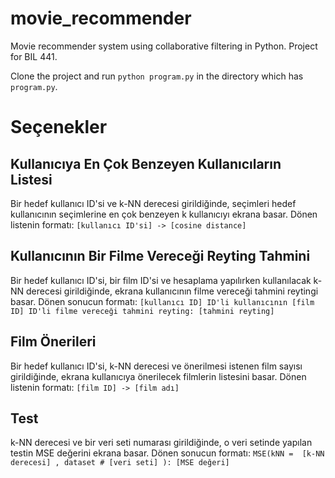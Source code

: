 # movie_recommender
Movie recommender system using collaborative filtering in Python. Project for BIL 441.

Clone the project and run `python program.py` in the directory which has `program.py`.

# Seçenekler
## Kullanıcıya En Çok Benzeyen Kullanıcıların Listesi
  Bir hedef kullanıcı ID'si ve k-NN derecesi girildiğinde, seçimleri hedef kullanıcının seçimlerine en çok benzeyen k kullanıcıyı ekrana basar. 
  Dönen listenin formatı: `[kullanıcı ID'si] -> [cosine distance]`
## Kullanıcının Bir Filme Vereceği Reyting Tahmini
  Bir hedef kullanıcı ID'si, bir film ID'si ve hesaplama yapılırken kullanılacak k-NN derecesi girildiğinde, ekrana kullanıcının filme vereceği tahmini reytingi basar. 
  Dönen sonucun formatı: `[kullanıcı ID] ID'li kullanıcının [film ID] ID'li filme vereceği tahmini reyting: [tahmini reyting]`
## Film Önerileri
  Bir hedef kullanıcı ID'si, k-NN derecesi ve önerilmesi istenen film sayısı girildiğinde, ekrana kullanıcıya önerilecek filmlerin listesini basar. 
  Dönen listenin formatı: `[film ID] -> [film adı]`
## Test
  k-NN derecesi ve bir veri seti numarası girildiğinde, o veri setinde yapılan testin MSE değerini ekrana basar. 
  Dönen sonucun formatı: `MSE(kNN =  [k-NN derecesi] , dataset # [veri seti] ): [MSE değeri]`
